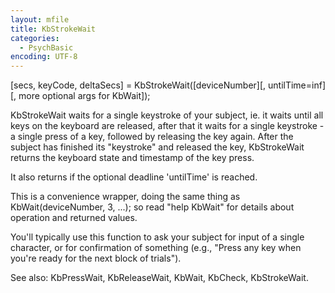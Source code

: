 ```yaml
---
layout: mfile
title: KbStrokeWait
categories:
  - PsychBasic
encoding: UTF-8
---
```


[secs, keyCode, deltaSecs] = KbStrokeWait([deviceNumber][, untilTime=inf][, more optional args for KbWait]);

KbStrokeWait waits for a single keystroke of your subject, ie. it waits
until all keys on the keyboard are released, after that it waits for a
single keystroke - a single press of a key, followed by releasing the key
again. After the subject has finished its "keystroke" and released the key,
KbStrokeWait returns the keyboard state and timestamp of the key press.

It also returns if the optional deadline 'untilTime' is reached.

This is a convenience wrapper, doing the same thing as
KbWait(deviceNumber, 3, ...); so read "help KbWait" for details about
operation and returned values.

You'll typically use this function to ask your subject for input of a
single character, or for confirmation of something (e.g., "Press any key
when you're ready for the next block of trials").

See also: KbPressWait, KbReleaseWait, KbWait, KbCheck, KbStrokeWait.